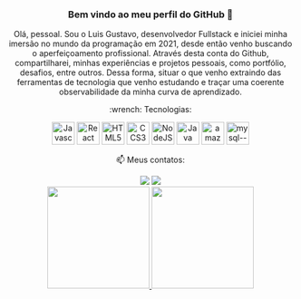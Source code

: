<h3 align="center"> Bem vindo ao meu perfil do GitHub 👋</h3>

<div align="center"><p>
 Olá, pessoal. Sou o Luis Gustavo, desenvolvedor Fullstack e iniciei minha imersão no mundo da programação em 2021, desde então venho buscando o aperfeiçoamento profissional.
Através desta conta do Github, compartilharei, minhas experiências e projetos pessoais, como portfólio, desafios, entre outros. Dessa forma, situar o que venho extraindo das ferramentas de tecnologia que venho estudando e traçar uma coerente observabilidade da minha curva de aprendizado.</p></div>
<p align="center" id="post-one"> :wrench: Tecnologias:</p>

<p align="center" id="list-tech">
<img src="https://img.icons8.com/color/48/javascript--v1.png" width="40" alt="Javascript"/>
<img src="https://cdn.jsdelivr.net/gh/devicons/devicon/icons/react/react-original-wordmark.svg" width="40" alt="React"/>
<img src="https://cdn.jsdelivr.net/gh/devicons/devicon/icons/html5/html5-plain-wordmark.svg" width="40" alt="HTML5"/>
<img src="https://cdn.jsdelivr.net/gh/devicons/devicon/icons/css3/css3-plain-wordmark.svg" width="40" alt="CCS3"/>
<img src="https://img.icons8.com/color/48/nodejs.png" width="40" alt="NodeJS"/>
<img src="https://img.icons8.com/color/40/000000/java-coffee-cup-logo--v1.png" width="40" alt="Java"/>
<img src="https://img.icons8.com/color/48/amazon-web-services.png" width="40" alt="amazon-web-services"/>
<img src="https://img.icons8.com/color/48/mysql--v1.png" width="40" alt="mysql--v1"/>
</p>


<p align="center" id="post-three"> 📫 Meus contatos:</p>

<div align="center" id="contact">
<a href = "mailto:gustavodasilvajustino@hotmail.com"><img src="https://img.shields.io/badge/Gmail-D14836?style=for-the-badge&logo=gmail&logoColor=white" target="_blank"></a>
<a href="https://www.linkedin.com/in/luis-gustavorj" target="_blank"><img src="https://img.shields.io/badge/-LinkedIn-%230077B5?style=for-the-badge&logo=linkedin&logoColor=white" target="_blank"></a>  
</div>

<div align="center" id="about-github">
<a href="https://github.com/gustavojustino">
<img height="180em" src="https://github-readme-stats.vercel.app/api/top-langs/?username=gustavojustino&layout=compact&langs_count=7&theme=dracula"/>
<img height="180em" src="https://github-readme-stats.vercel.app/api?username=gustavojustino&show_icons=true&theme=dracula&include_all_commits=true&count_private=true"/>
</div>
